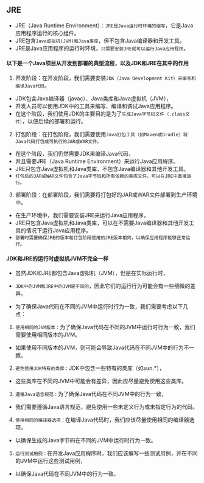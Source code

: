 ## JRE
* JRE（Java Runtime Environment）：`JRE是Java运行时环境的缩写`，它是Java应用程序运行的核心组件。
* JRE包含`Java虚拟机(JVM)和Java类库`，但不包含Java编译器和开发工具。
* JRE是Java应用程序的运行时环境，`只需要安装JRE就可以运行Java应用程序`。



#### 以下是一个Java项目从开发到部署的典型流程，以及JDK和JRE在其中的作用
1. 开发阶段：在开发阶段，我们需要安装`JDK（Java Development Kit）来编写和编译Java代码`。
* JDK包含Java编译器（javac）、Java类库和Java虚拟机（JVM），
* 开发人员可以使用JDK中的工具来编写、编译和调试Java应用程序。
* 在这个阶段，我们使用JDK的主要目的是为了`生成Java字节码文件（.class文件）`，以便后续的部署和运行。


2. 打包阶段：在打包阶段，我们需要使用`Java打包工具（如Maven或Gradle）将Java代码打包成可执行的JAR或WAR文件。`
* 在这个阶段，我们仍然需要JDK来编译Java代码，
* 并且需要JRE（Java Runtime Environment）来运行Java应用程序。
* JRE只包含Java虚拟机和Java类库，不包含Java编译器和其他开发工具。
* `打包后的JAR或WAR文件包含了Java字节码和所有依赖的类库文件，可以在JRE中直接运行。`

3. 部署阶段：在部署阶段，我们需要将打包好的JAR或WAR文件部署到生产环境中。
* 在生产环境中，我们需要安装JRE来运行Java应用程序。
* JRE只包含Java虚拟机和Java类库，可以在不需要Java编译器和其他开发工具的情况下运行Java应用程序。
* `部署时需要确保JRE的版本和打包阶段使用的JRE版本相同，以确保应用程序能够正常运行。`


#### JDK和JRE的运行时虚拟机JVM不完全一样
* 虽然JDK和JRE都包含Java虚拟机（JVM），但是在实际运行时，
* `JDK中的JVM和JRE中的JVM是不同的`，因此它们的运行行为可能会有一些细微的差异。

* 为了确保Java代码在不同的JVM中运行时行为一致，我们需要考虑以下几点：
1. `使用相同的JVM版本：`为了确保Java代码在不同的JVM中运行时行为一致，我们需要使用相同版本的JVM。
* 如果使用不同版本的JVM，则可能会导致Java代码在不同JVM中的行为不一致。

2. `避免使用JDK特有的类库：`JDK中包含一些特有的类库（如sun.*），
* 这些类库在不同的JVM中可能会有差异，因此应尽量避免使用这些类库。

3. `遵循Java语言规范：`为了确保Java代码在不同JVM中的行为一致，
* 我们需要遵循Java语言规范，避免使用一些未定义行为或未指定行为的代码。

4. `使用相同的编译器选项：`在编译Java代码时，我们应该尽量使用相同的编译器选项，
* 以确保生成的Java字节码在不同的JVM中运行时行为一致。

5. `运行测试用例：`在开发Java应用程序时，我们应该编写一些测试用例，并在不同的JVM中运行这些测试用例，
* 以确保Java代码在不同JVM中的行为一致。


